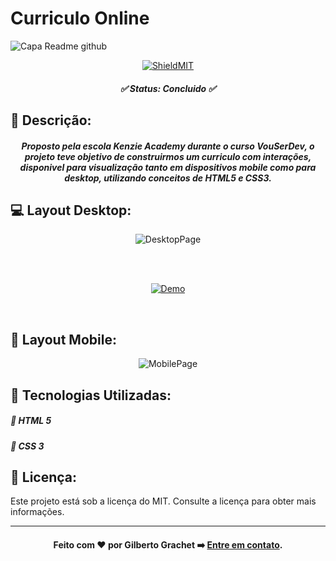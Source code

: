 # Curriculo Online

![Capa Readme github](https://user-images.githubusercontent.com/74614333/113784350-ad213080-970b-11eb-960d-896db50e6116.png)

<p align="center">

<a href="https://github.com/gilbertograchet/course_html5css3.github.io/blob/main/LICENSE" target="_blank">
<img alt="ShieldMIT" src="https://img.shields.io/github/license/gilbertograchet/course_html5css3.github.io">
</a>
  
</p>
<h5 align="center">
✅ Status: Concluido ✅
</h5>

## 🧾 Descrição: 
<h5 align="center">
Proposto pela escola Kenzie Academy durante o curso VouSerDev, o projeto teve objetivo de construirmos um curriculo com interações, disponivel para visualização tanto em dispositivos mobile como para desktop, utilizando conceitos de HTML5 e CSS3.
</h5>

## 💻 Layout Desktop:
  
<p align="center">
  <img alt="DesktopPage" src="https://user-images.githubusercontent.com/74614333/113784625-1d2fb680-970c-11eb-9a9a-dfe51f0d4dd5.gif">
</p>
<br>
<br>

<p align="center">
    <a href="https://gilbertograchetportfolio1.netlify.app" target="_blank">
      <img alt="Demo" src="https://user-images.githubusercontent.com/74614333/113865198-33785980-9782-11eb-8951-51dee415c896.png">
   </a>
</p>
  <br>

## 📱 Layout Mobile: 
<p align="center">
  <img alt="MobilePage" src="https://user-images.githubusercontent.com/74614333/113798180-11062200-9729-11eb-862f-71b61225b0c9.gif">
</p>

## 🚀 Tecnologias Utilizadas:
##### 🔸 HTML 5
##### 🔸 CSS 3

## 📗 Licença:
Este projeto está sob a licença do MIT. Consulte a licença para obter mais informações.

---
<h4 align="center">

Feito com ❤️ por Gilberto Grachet ➡️ [Entre em contato](https://www.linkedin.com/in/gilberto-grachet-junior-90a295156/).  

</h4>
